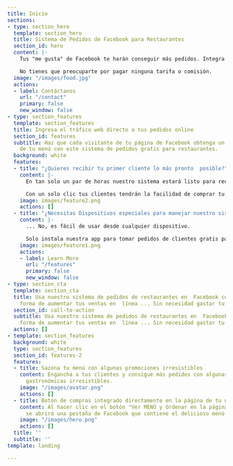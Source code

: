 ```yaml
---
title: Inicio
sections:
- type: section_hero
  template: section_hero
  title: Sistema de Pedidos de Facebook para Restaurantes
  section_id: hero
  content: |-
    Tus "me gusta" de Facebook te harán conseguir más pedidos. Integra nuestro sistema de pedidos gratuito directamente con Facebook.

    No tienes que preocuparte por pagar ninguna tarifa o comisión.
  image: "/images/food.jpg"
  actions:
  - label: Contáctanos
    url: "/contact"
    primary: false
    new_window: false
- type: section_features
  template: section_features
  title: Ingresa el tráfico web directo a tus pedidos online
  section_id: features
  subtitle: Haz que cada visitante de tu página de Facebook obtenga un delicioso platillo
    de tu menú con este sistema de pedidos gratis para restaurantes.
  background: white
  features:
  - title: "¿Quieres recibir tu primer cliente lo más pronto  posible?"
    content: |-
      En tan solo un par de horas nuestro sistema estará listo para recibir pedidos mediante Facebook.

      Con un solo clic tus clientes tendrán la facilidad de comprar tu menú, sin la necesidad de salir de la página de Facebook de tu restaurante.
    image: images/feature2.png
    actions: []
  - title: "¿Necesitas Dispositivos especiales para manejar nuestro sistema?"
    content: |-
      ... No, es fácil de usar desde cualquier dispositivo.

      Solo instala nuestra app para tomar pedidos de clientes gratis para Android y iOS, en tu smartphone, tableta o iPad
    image: images/feature1.png
    actions:
    - label: Learn More
      url: "/features"
      primary: false
      new_window: false
- type: section_cta
  template: section_cta
  title: Usa nuestro sistema de pedidos de restaurantes en  Facebook como una nueva
    forma de aumentar tus ventas en  línea ... Sin necesidad gastar tu dinero.
  section_id: call-to-action
  subtitle: Usa nuestro sistema de pedidos de restaurantes en  Facebook como una nueva
    forma de aumentar tus ventas en  línea ... Sin necesidad gastar tu dinero.
  actions: []
- template: section_features
  background: white
  type: section_features
  section_id: features-2
  features:
  - title: Sazona tu menú con algunas promociones irresistibles
    content: Engancha a tus clientes y consigue más pedidos con algunas promociones
      gastronómicas irresistibles.
    image: "/images/avatar.png"
    actions: []
  - title: Botón de compras integrado directamente en la página de tu negocio.
    content: Al hacer clic en el botón "Ver MENÚ y Ordenar en la página de tu restaurante,
      se abrirá una pestaña de Facebook que contiene el delicioso menú de tu restaurante.
    image: "/images/hero.png"
    actions: []
  title: ''
  subtitle: ''
template: landing

---
```


